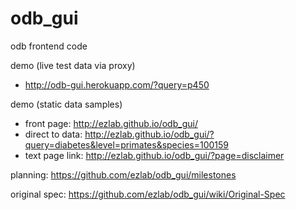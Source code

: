 odb_gui
=======

odb frontend code

demo (live test data via proxy)
- http://odb-gui.herokuapp.com/?query=p450

demo (static data samples)
- front page: http://ezlab.github.io/odb_gui/
- direct to data: http://ezlab.github.io/odb_gui/?query=diabetes&level=primates&species=100159
- text page link: http://ezlab.github.io/odb_gui/?page=disclaimer

planning:   https://github.com/ezlab/odb_gui/milestones

original spec:    https://github.com/ezlab/odb_gui/wiki/Original-Spec
